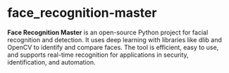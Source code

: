 # face_recognition-master
**Face Recognition Master** is an open-source Python project for facial recognition and detection. It uses deep learning with libraries like dlib and OpenCV to identify and compare faces. The tool is efficient, easy to use, and supports real-time recognition for applications in security, identification, and automation.
